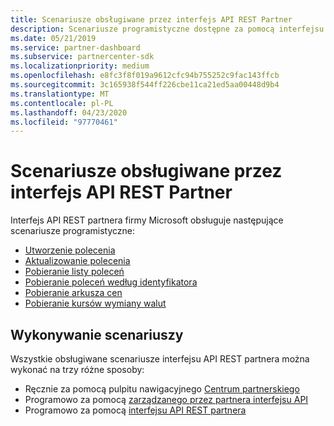 ```yaml
---
title: Scenariusze obsługiwane przez interfejs API REST Partner
description: Scenariusze programistyczne dostępne za pomocą interfejsu API REST partnera firmy Microsoft.
ms.date: 05/21/2019
ms.service: partner-dashboard
ms.subservice: partnercenter-sdk
ms.localizationpriority: medium
ms.openlocfilehash: e8fc3f8f019a9612cfc94b755252c9fac143ffcb
ms.sourcegitcommit: 3c165938f544ff226cbe11ca21ed5aa00448d9b4
ms.translationtype: MT
ms.contentlocale: pl-PL
ms.lasthandoff: 04/23/2020
ms.locfileid: "97770461"
---
```

# <a name="scenarios-supported-by-the-partner-rest-api"></a>Scenariusze obsługiwane przez interfejs API REST Partner

Interfejs API REST partnera firmy Microsoft obsługuje następujące scenariusze programistyczne:

* [Utworzenie polecenia](create-a-referral.md)
* [Aktualizowanie polecenia](update-a-referral.md)
* [Pobieranie listy poleceń](get-a-list-of-referrals.md)
* [Pobieranie poleceń według identyfikatora](get-a-referral-by-id.md)
* [Pobieranie arkusza cen](get-a-price-sheet.md)
* [Pobieranie kursów wymiany walut](get-foreign-exchange-rates.md)

## <a name="completing-the-scenarios"></a>Wykonywanie scenariuszy

Wszystkie obsługiwane scenariusze interfejsu API REST partnera można wykonać na trzy różne sposoby:

* Ręcznie za pomocą pulpitu nawigacyjnego [Centrum partnerskiego](https://go.microsoft.com/fwlink/p/?LinkId=620294)
* Programowo za pomocą [zarządzanego przez partnera interfejsu API](https://docs.microsoft.com/partner-center/develop/partner-center-managed-api)
* Programowo za pomocą [interfejsu API REST partnera](https://docs.microsoft.com/partner-center/develop/partner-center-rest-api-reference)
